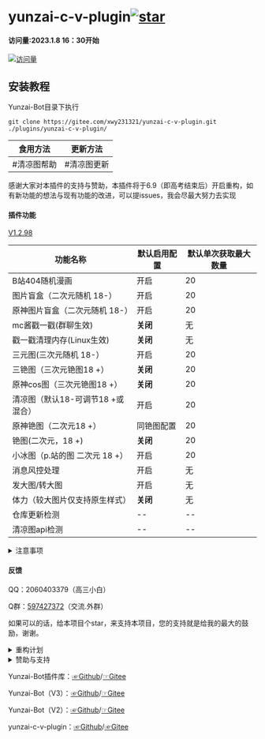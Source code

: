 # yunzai-c-v-plugin<a href='https://gitee.com/xwy231321/yunzai-c-v-plugin/stargazers'><img src='https://gitee.com/xwy231321/yunzai-c-v-plugin/badge/star.svg?theme=dark' alt='star'></img></a>

#### 访问量:2023.1.8 16：30开始

[![访问量](https://profile-counter.glitch.me/yunzai-c-v-plugin/count.svg)](https://gitee.com/xwy231321/yunzai-c-v-plugin)

## 安装教程

Yunzai-Bot目录下执行

```
git clone https://gitee.com/xwy231321/yunzai-c-v-plugin.git ./plugins/yunzai-c-v-plugin/

```

| 食用方法 | 更新方法 |
|------|------|
| #清凉图帮助 | #清凉图更新 |

感谢大家对本插件的支持与赞助，本插件将于6.9（即高考结束后）开启重构，如有新功能的想法与现有功能的改进，可以提issues，我会尽最大努力去实现

#### 插件功能 

[V1.2.98](./CHANGELOG.md)

| 功能名称                          | 默认启用配置 | 默认单次获取最大数量 |
|-------------------------------|----|------------|
| B站404随机漫画                     | 开启 | 20         |
| 图片盲盒（二次元随机 18-）               | 开启 | 20         |
| 原神图片盲盒（二次元随机 18-）             | 开启 | 20         |
| mc酱戳一戳(群聊生效)                  | **关闭** | 无          |
| 戳一戳清理内存(Linux生效)              | **关闭** | 无          |
| 三元图(三次元随机 18-）           | 开启 | 20         |
| 三铯图（三次元铯图18 +）                | **关闭** | 20         |
| 原神cos图（三次元铯图18 +）             | **关闭** | 20         |
| 清凉图（默认18-可调节18 +或混合）          | 开启 | 20         |
| 原神铯图（二次元18 +）             | 同铯图配置 | 20         |
| 铯图(二次元，18 +)  | **关闭** | 20         |
| 小冰图（p.站的图 二次元 18 +）                       | 开启 | 20          |
| 消息风控处理                        | 开启 | 无          |
| 发大图/转大图                       | 开启 | 无          |
| 体力（较大图片仅支持原生样式）              | **关闭** | 无          |
| 仓库更新检测              | -- | --          |
| 清凉图api检测              | -- | --          |


<details><summary>注意事项</summary>

其中 铯图，三铯图，原神铯图，原神cos图，清凉图可以配置黑名单群聊，见blacklist.yaml

清凉图、铯图 私聊：图片，群聊：聊天记录（概率裂图），云溪图：聊天记录，均不撤回。

群聊中使用时会遇到以下报错

```
发送消息错误:[{"type":"flash","file":"hppts://xxxxxxxxxxxx.com"}]
[ERRO] ApiRejection { code: -70, message: ' 群消息发送失败，可能被风控' }

```
属于**正常情况**。

资源占用10mb左右，仅支持v3云崽，已适配锅巴

**为减缓卡片被和谐的速度，其他功能将不再加入卡片，卡片功能仅维护现存功能。**

</details>

#### 反馈

QQ：2060403379（高三小白）

Q群：[597427372](https://jq.qq.com/?_wv=1027&k=rPN5Kmfx)（交流.外群）

如果可以的话，给本项目个star，来支持本项目，您的支持就是给我的最大的鼓励，谢谢。

<details><summary>重构计划</summary>

6月10开启插件重构工作

重构后，配置文件将按一个功能所有的配置整合至一个yaml文件内，方便管理

将对apps、config、锅巴适配文件进行重构，部分指令正则可能做细微调整

届时会出现冲突情况，删除config文件夹再更新即可

以下为部分计划信息

清凉图插件更名为清凉插件

清凉图设置更改为清凉设置+功能名称+配置名称+其他，例如#清凉设置原神cos图开启

菜单将会重写，重新布局，按年龄区分，管理员一栏做简化，管理菜单分离

计划增加清凉版本，以快速查看更新内容

计划增加清凉设置，将文字更改为图片，一个功能做一个单独的图片，合并的将只显示开启状态

对config文件夹重新编排，按一个功能一个yaml文件

计划修复聊天记录必报错的问题

计划增加自动撤回配置项

18以上一致更改为全聊天记录发送，取消群私聊分离，18以下单张出图，多少整合聊天记录

计划增加白名单配置，当白名单有群聊号时，黑名单配置将失效

大图将做部分挑整

锅巴配置将修改布局，按一个功能分一个区块

计划url分离到config配置项，便于更改url源

计划更改小冰图为p18图

计划更改三铯图为三18图（可能会有所变动）

</details>

<details><summary>赞助与支持</summary>

由于插件性质特殊，内群**分享交流**只提供给开发者/赞助商等有贡献人士，在此也感谢大家一路的支持

#### 支持与赞助

鸣谢（排名不分先后）

| 名单  | 主要贡献      |
|-----|-----------|
| 小飞  | 消息风控处理等   |
| 无解  | Linux清理内存 |
| 星念  | 仓库动态检测 |
| Parker Liang  | 图库支持 |

#### 赞助名单

**赞助方式请联系作者**

仅按时间顺序排名，谢谢支持~

金.额按一定比例转化为铯图量

| 名单  | 铯图量 | 备注 |
|-----|-----|-----|
| 倾听 | 2000张 | 无 |
| 维拉 | 10000张 | 无 |
| 青骢 | 888张 | 我好喜欢xwy |
| 喵喵喵~ | 888张 | 欸嘿 |
| Agoni | 521张 | sagiri天下第一可爱 |
| 黑甘雨 | 10000张 | 千羽 yyds |
| .. | 3000张 | 祝越做越好 |
| puppet | 3000张 | 想做八重大人的修勾 |
| 慕言 | 5000张 | 暂无 |
| 绝对不熬夜 | 2000张 | 无 |
| 琉璃·霜染月 | 1500张 | 无 |
| 可乐 | 1000张 | 无 |
| 身翻鱼咸 | 500张 | 无 |

#### 推荐修改配置使用：

蓝奏云：[☞Windows](https://xwy2.lanzouf.com/ipg2u0im7ybi)/[☞Android](https://xwy2.lanzouf.com/iABUt0im7y8f)密码；1234，蓝奏云无法打开自行百度解决办法

gitee仓库：[☞Windows](https://gitee.com/xwy231321/cv-plugins-in-resources/blob/master/PC%E7%AB%AF%E4%BA%91%E5%B4%BDjs%E6%8F%92%E4%BB%B6%E7%BC%96%E8%BE%91%E5%99%A8.rar)/[☞Android](https://gitee.com/xwy231321/cv-plugins-in-resources/blob/master/NMM_1.12.6.apk)

注：软件源于网络

附赠近万张二次元图片下载地址[点击此处跳转仓库界面](https://gitee.com/xwy231321/cv-plugins-in-resources/tree/master/%E5%9B%BE%E5%BA%93%E9%93%BE%E6%8E%A5) ，注意，txt文件里仅为图片的下载链接，在线查看会报403，请使用批量下载的软件下载

[已知问题](https://gitee.com/xwy231321/cv-plugins-in-resources/blob/master/1.md)

</details>

Yunzai-Bot插件库：[☞Github](https://github.com/yhArcadia/Yunzai-Bot-plugins-index)/[☞Gitee](https://gitee.com/yhArcadia/Yunzai-Bot-plugins-index)

Yunzai-Bot（V3）：[☞Github](https://github.com/Le-niao/Yunzai-Bot)/[☞Gitee](https://gitee.com/Le-niao/Yunzai-Bot) 

Yunzai-Bot（V2）：[☞Github](https://github.com/yoimiya-kokomi/Yunzai-Bot)/[☞Gitee](https://gitee.com/yoimiya-kokomi/Yunzai-Bot) 

yunzai-c-v-plugin：[☞Github](https://github.com/xwy231321/yunzai-c-v-plugin)/[☞Gitee](https://gitee.com/xwy231321/yunzai-c-v-plugin)


